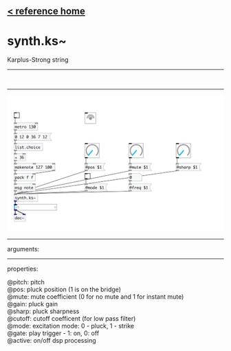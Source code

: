 [< reference home](index.html)
---

# synth.ks~


Karplus-Strong string

---

<br>


---


![example](examples/synth.ks~-example.jpg)

---
arguments:


---
properties:

@pitch: 
            pitch<br>
@pos: pluck
            position (1 is on the bridge)<br>
@mute: mute
            coefficient (0 for no mute and 1 for instant mute)<br>
@gain: pluck
            gain<br>
@sharp: pluck
            sharpness<br>
@cutoff: cutoff
            coefficent (for low pass filter)<br>
@mode: 
            excitation mode: 0 - pluck, 1 - strike<br>
@gate: play trigger
            - 1: on, 0: off<br>
@active: on/off dsp
            processing<br>

